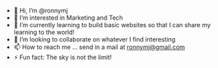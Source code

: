 - 👋 Hi, I’m @ronnymj
- 👀 I’m interested in Marketing and Tech
- 🌱 I’m currently learning to build basic websites so that I can share my learning to the world!
- 💞️ I’m looking to collaborate on whatever I find interesting
- 📫 How to reach me ... send in a mail at ronnymj@gmail.com
- ⚡ Fun fact: The sky is not the limit!

<!---
ronnymj/ronnymj is a ✨ special ✨ repository because its `README.md` (this file) appears on your GitHub profile.
You can click the Preview link to take a look at your changes.
--->

